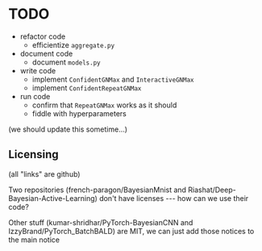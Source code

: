 # TODO
- refactor code
  - efficientize `aggregate.py`
- document code
  - document `models.py`
- write code
  - implement `ConfidentGNMax` and `InteractiveGNMax`
  - implement `ConfidentRepeatGNMax`
- run code
  - confirm that `RepeatGNMax` works as it should
  - fiddle with hyperparameters

(we should update this sometime...)

## Licensing
(all "links" are github)

Two repositories (french-paragon/BayesianMnist and Riashat/Deep-Bayesian-Active-Learning) don't have licenses --- how can we use their code?

Other stuff (kumar-shridhar/PyTorch-BayesianCNN and IzzyBrand/PyTorch\_BatchBALD) are MIT, we can just add those notices to the main notice

